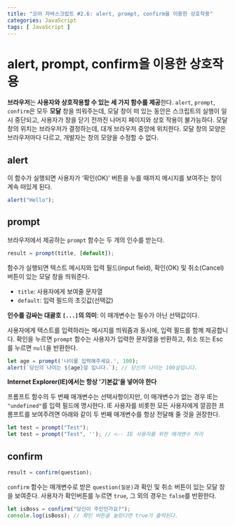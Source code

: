 ```yaml
---
title: "코어 자바스크립트 #2.6: alert, prompt, confirm을 이용한 상호작용"
categories: JavaScript
tags: [ JavaScript ]
---
```

# alert, prompt, confirm을 이용한 상호작용

**브라우저**는 **사용자와 상호작용할 수 있는 세 가지 함수를 제공**한다. `alert`, `prompt`, `confirm`은 모두 **모달** 창을 띄워주는데, 모달 창이 떠 있는 동안은 스크립트의 실행이 일시 중단되고, 사용자가 창을 닫기 전까진 나머지 페이지와 상호 작용이 불가능하다. 모달 창의 위치는 브라우저가 결정하는데, 대개 브라우저 중앙에 위치한다. 모달 창의 모양은 브라우저마다 다르고, 개발자는 창의 모양을 수정할 수 없다.



## alert

이 함수가 실행되면 사용자가 ‘확인(OK)’ 버튼을 누를 때까지 메시지를 보여주는 창이 계속 떠있게 된다. 

```javascript
alert("Hello");
```

## prompt

브라우저에서 제공하는 `prompt` 함수는 두 개의 인수를 받는다.

```javascript
result = prompt(title, [default]);
```

함수가 실행되면 텍스트 메시지와 입력 필드(input field), 확인(OK) 및 취소(Cancel) 버튼이 있는 모달 창을 띄워준다.

- `title`: 사용자에게 보여줄 문자열
- `default`: 입력 필드의 초깃값(선택값)

**인수를 감싸는 대괄호 `[...]`의 의미**: 이 매개변수는 필수가 아닌 선택값이다.

사용자에게 텍스트를 입력하라는 메시지를 띄워줌과 동시에, 입력 필드를 함께 제공합니다. 확인을 누르면 `prompt` 함수는 사용자가 입력한 문자열을 반환하고, 취소 또는 Esc를 누르면 `null`을 반환한다.

```javascript
let age = prompt('나이를 입력해주세요.', 100);
alert(`당신의 나이는 ${age}살 입니다.`); // 당신의 나이는 100살입니다.
```

**Internet Explorer(IE)에서는 항상 '기본값’을 넣어야 한다**

프롬프트 함수의 두 번째 매개변수는 선택사항이지만, 이 매개변수가 없는 경우 IE는 `"undefined"`를 입력 필드에 명시한다. IE 사용자를 비롯한 모든 사용자에게 깔끔한 프롬프트를 보여주려면 아래와 같이 두 번째 매개변수를 항상 전달해 줄 것을 권장한다.

```javascript
let test = prompt("Test");
let test = prompt("Test", ''); // <-- IE 사용자를 위한 매개변수 처리
```

## confirm

```javascript
result = confirm(question);
```

`confirm` 함수는 매개변수로 받은 `question(질문)`과 확인 및 취소 버튼이 있는 모달 창을 보여준다. 사용자가 확인버튼를 누르면 `true`, 그 외의 경우는 `false`를 반환한다.

```javascript
let isBoss = confirm("당신이 주인인가요?");
console.log(isBoss); // 확인 버튼을 눌렀다면 true가 출력된다.
```
